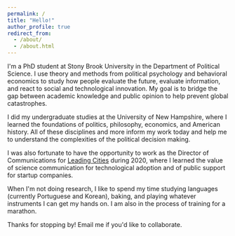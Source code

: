 ```yaml
---
permalink: /
title: "Hello!"
author_profile: true
redirect_from: 
  - /about/
  - /about.html
---
```


I'm a PhD student at Stony Brook University in the Department of Political Science. I use theory and methods from political psychology and behavioral economics to study how people evaluate the future, evaluate information, and react to social and technological innovation. My goal is to bridge the gap between academic knowledge and public opinion to help prevent global catastrophes.

I did my undergraduate studies at the University of New Hampshire, where I learned the foundations of politics, philosophy, economics, and American history. All of these disciplines and more inform my work today and help me to understand the complexities of the political decision making.

I was also fortunate to have the opportunity to work as the Director of Communications for [Leading Cities](https://leadingcities.org/about) during 2020, where I learned the value of science communication for technological adoption and of public support for startup companies.

When I'm not doing research, I like to spend my time studying languages (currently Portuguese and Korean), baking, and playing whatever instruments I can get my hands on. I am also in the process of training for a marathon.

Thanks for stopping by! Email me if you'd like to collaborate.
